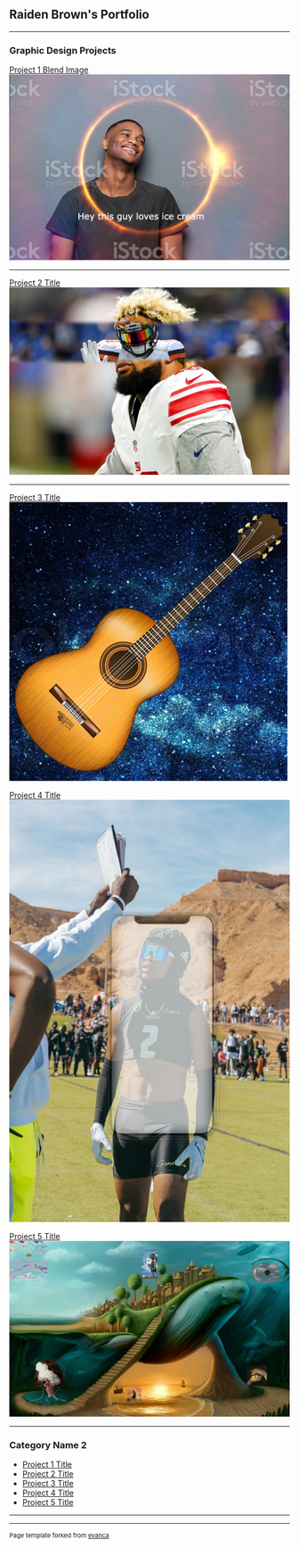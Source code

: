 ## Raiden Brown's Portfolio

---

### Graphic Design Projects 

[Project 1 Blend Image](/sample_page)
<img src="images/Male men.png?raw=true"/>

---
[Project 2 Title](/pdf/sample_presentation.pdf)
<img src="images/odellblend.png?raw=true"/>

---
[Project 3 Title](http://example.com/)
<img src="images/galaxyguitar.png?raw=true"/>

[Project 4 Title](http://example.com/)
<img src="images/iphoneraiden.png?raw=true"/>

[Project 5 Title](http://example.com/)
<img src="images/surrealism.png?raw=true"/>

---

### Category Name 2

- [Project 1 Title](http://example.com/)
- [Project 2 Title](http://example.com/)
- [Project 3 Title](http://example.com/)
- [Project 4 Title](http://example.com/)
- [Project 5 Title](http://example.com/)

---




---
<p style="font-size:11px">Page template forked from <a href="https://github.com/evanca/quick-portfolio">evanca</a></p>
<!-- Remove above link if you don't want to attibute -->
